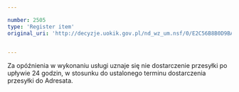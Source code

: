 ```yaml
---

number: 2505
type: 'Register item'
original_uri: 'http://decyzje.uokik.gov.pl/nd_wz_um.nsf/0/E2C56B8B0D9BAAF1C1257910003F7393?OpenDocument'


---
```


Za opóźnienia w wykonaniu usługi uznaje się nie dostarczenie przesyłki po upływie 24 godzin, w stosunku do ustalonego terminu dostarczenia przesyłki do Adresata.
